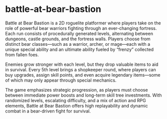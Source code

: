 # battle-at-bear-bastion
Battle at Bear Bastion is a 2D roguelite platformer where players take on the role of powerful bear warriors fighting through an ever-changing fortress. Each run consists of procedurally generated levels, alternating between dungeons, castle grounds, and the fortress walls. Players choose from distinct bear classes—such as a warrior, archer, or mage—each with a unique special ability and an ultimate ability fueled by “frenzy” collected from fallen foes.

Enemies grow stronger with each level, but they drop valuable items to aid in survival. Every 5th level brings a shopkeeper round, where players can buy upgrades, assign skill points, and even acquire legendary items—some of which may only appear through special mechanics.

The game emphasizes strategic progression, as players must choose between immediate power boosts and long-term skill tree investments. With randomized levels, escalating difficulty, and a mix of action and RPG elements, Battle at Bear Bastion offers high replayability and dynamic combat in a bear-driven fight for survival.
